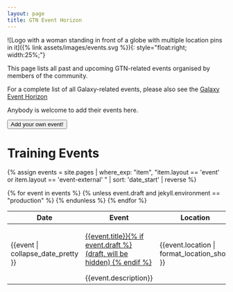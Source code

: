 ```yaml
---
layout: page
title: GTN Event Horizon
---
```


![Logo with a woman standing in front of a globe with multiple location pins in it]({% link assets/images/events.svg %}){: style="float:right; width:25%;"}

This page lists all past and upcoming GTN-related events organised by members of the community.

For a complete list of all Galaxy-related events, please also see the [Galaxy Event Horizon](https://galaxyproject.org/events/)

Anybody is welcome to add their events here.

<a href="TODO"><button type="button" class="btn btn-success">Add your own event!</button></a>

# Training Events

{% assign events = site.pages |  where_exp: "item", "item.layout == 'event' or item.layout == 'event-external' " | sort: 'date_start' | reverse %}


<table class="eventtable table table-striped">
 <thead>
  <tr>
   <th>Date</th>
   <th>Event</th>
   <th>Location</th>
   <th>Contact</th>
  </tr>
 </thead>
 <tbody>
 {% for event in events %}
 {% unless event.draft and jekyll.environment == "production" %}
 <tr>
  <td class="eventtable-date"> {{event | collapse_date_pretty }} </td>
  <td>

   <a class="eventtable-title" href="{% if event.external %}{{event.external}}{% else %}{{site.baseurl}}{{event.url}}{% endif %}">{{event.title}}{% if event.draft %} (draft, will be hidden) {% endif %}</a>
   <div class="eventtable-description"> {{event.description}} </div>
  </td>
  <td> {{event.location | format_location_short }} </td>
  <td> {% for org in event.contributions.organisers %}
			{% include _includes/contributor-badge-inline.html id=org %}
		{% endfor %}
  </td>
 </tr>
 {% endunless %}
 {% endfor %}
 </tbody>
</table>


